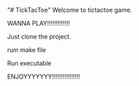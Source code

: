 "# TickTacToe" 
Welcome to tictactoe game.

WANNA PLAY!!!!!!!!!!!!!

Just clone the project.

rum make file 

Run executable

ENJOYYYYYYY!!!!!!!!!!!!!!!!
